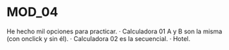 # MOD_04

He hecho mil opciones para practicar. 
· Calculadora 01 A y B son la misma (con onclick y sin él).
· Calculadora 02 es la secuencial.
· Hotel.
